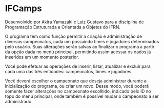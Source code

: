 # IFCamps
Desenvolvido por Akira Yamazaki e Luiz Gustavo para a disciplina de Programação Estruturada e Orientada a Objetos do IFRN.

O programa tem como função permitir a criação e administração de diversos campeonatos, cada um possuindo times e jogadores determinados pelo usuário. Suas alterações serão salvas ao finalizar o programa a partir da opção dada no menú principal, permitindo assim acessar os dados já inseridos em um momento posterior.

Você pode efetuar as operações de inserir, listar, atualizar e excluir para cada uma das três entidades: campeonatos, times e jogadores. 

Você deverá escolher o campeonato que deseja administrar durante a inicialização do programa, ou criar um novo. Desse modo, você poderá somente fazer alterações no campeonato escolhido, indicado pelo ID no topo do menú principal, onde também é possível mudar o campeonato a ser administrado.
